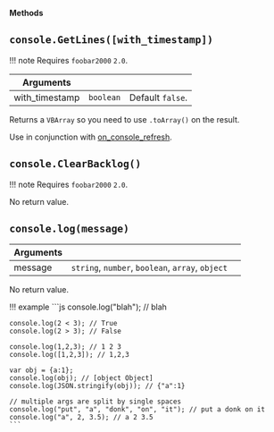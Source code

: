 **Methods**

## `console.GetLines([with_timestamp])`
!!! note
	Requires `foobar2000` `2.0`.

|Arguments|||
|---|---|---|
|with_timestamp|`boolean`|Default `false`.|

Returns a `VBArray` so you need to use `.toArray()` on the result.

Use in conjunction with [on_console_refresh](../callbacks/foobar2000.md#on_console_refresh).

## `console.ClearBacklog()`
!!! note
	Requires `foobar2000` `2.0`.

No return value.

## `console.log(message)`
|Arguments|||
|---|---|---|
|message|`string`, `number`, `boolean`, `array`, `object`|

No return value.

!!! example
	```js
	console.log("blah"); // blah

	console.log(2 < 3); // True
	console.log(2 > 3); // False

	console.log(1,2,3); // 1 2 3
	console.log([1,2,3]); // 1,2,3

	var obj = {a:1};
	console.log(obj); // [object Object]
	console.log(JSON.stringify(obj)); // {"a":1}

	// multiple args are split by single spaces
	console.log("put", "a", "donk", "on", "it"); // put a donk on it
	console.log("a", 2, 3.5); // a 2 3.5
	```
